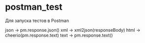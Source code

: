 # postman_test
Для запуска тестов в Postman

json -> pm.response.json()
xml  -> xml2json(responseBody)
html -> cheerio(pm.response.text)
text -> pm.response.text()
